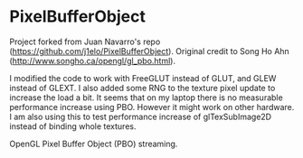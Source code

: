PixelBufferObject
=================

Project forked from Juan Navarro's repo (https://github.com/j1elo/PixelBufferObject). Original credit to Song Ho Ahn (http://www.songho.ca/opengl/gl_pbo.html).

I modified the code to work with FreeGLUT instead of GLUT, and GLEW instead of GLEXT. I also added some RNG to the texture pixel update to increase the load a bit. It seems that on my laptop there is no measurable performance increase using PBO. However it might work on other hardware. I am also using this to test performance increase of glTexSubImage2D instead of binding whole textures.

OpenGL Pixel Buffer Object (PBO) streaming.

